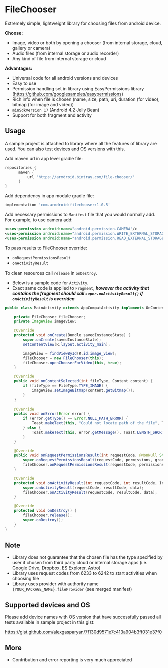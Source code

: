 # FileChooser

Extremely simple, lightweight library for choosing files from android device. 

**Choose:**
* Image, video or both by opening a chooser (from internal storage, cloud, gallery or camera)
* Audio files (from internal storage or audio recorder)
* Any kind of file from internal storage or cloud

**Advantages:**
* Universal code for all android versions and devices
* Easy to use
* Permission handling set in library using EasyPermissions library (https://github.com/googlesamples/easypermissions)
* Rich info when file is chosen (name, size, path, uri, duration (for video), bitmap (for image and video))
* `minSdkVersion 17` (Android 4.2 Jelly Bean)
* Support for both fragment and activity


## Usage ##

A sample project is attached to library where all the features of library are used. You can also test devices and OS versions with this.

Add maven url in app level gradle file:

```gradle
repositories {
      maven {
          url 'https://armdroid.bintray.com/file-chooser/'
      }
}
```

Add dependency in app module gradle file:

```gradle
implementation 'com.armdroid:filechooser:1.0.5'
```

Add necessary permissions to `Manifest` file that you would normally add. For example, to use camera add:

```xml
<uses-permission android:name="android.permission.CAMERA"/>
<uses-permission android:name="android.permission.WRITE_EXTERNAL_STORAGE"/>
<uses-permission android:name="android.permission.READ_EXTERNAL_STORAGE"/>
```

To pass results to FileChooser override:
* `onRequestPermissionsResult`
* `onActivityResult`

To clean resources call `release` in `onDestroy`.
* Below is a sample code for `Activity`.
* Exact same code is applied to `Fragment`, **_however the activity that contains the fragment should call `super.onActivityResult()` if `onActivityResult` is overriden_**

```java
public class MainActivity extends AppCompatActivity implements OnContentSelectedListener {

    private FileChooser fileChooser;
    private ImageView imageView;

    @Override
    protected void onCreate(Bundle savedInstanceState) {
        super.onCreate(savedInstanceState);
        setContentView(R.layout.activity_main);

        imageView = findViewById(R.id.image_view);
        fileChooser = new FileChooser(this);
        fileChooser.openChooserForVideo(this, true);
    }

    @Override
    public void onContentSelected(int fileType, Content content) {
        if (fileType == FileType.TYPE_IMAGE) {
            imageView.setImageBitmap(content.getBitmap());
        }
    }

    @Override
    public void onError(Error error) {
        if (error.getType() == Error.NULL_PATH_ERROR) {
            Toast.makeText(this, "Could not locate path of the file", Toast.LENGTH_SHORT).show();
        } else {
            Toast.makeText(this, error.getMessage(), Toast.LENGTH_SHORT).show();
        }
    }

    @Override
    public void onRequestPermissionsResult(int requestCode, @NonNull String[] permissions, @NonNull int[] grantResults) {
        super.onRequestPermissionsResult(requestCode, permissions, grantResults);
        fileChooser.onRequestPermissionsResult(requestCode, permissions, grantResults);
    }

    @Override
    protected void onActivityResult(int requestCode, int resultCode, Intent data) {
        super.onActivityResult(requestCode, resultCode, data);
        fileChooser.onActivityResult(requestCode, resultCode, data);
    }

    @Override
    protected void onDestroy() {
        fileChooser.release();
        super.onDestroy();
    }
}
```


## Note ##
* Library does not guarantee that the chosen file has the type specified by user if chosen from third party cloud or internal storage apps (i.e. Google Drive, Dropbox, ES Explorer, Astro)
* Library uses request codes from 6233 to 6242 to start activities when choosing file
* Library uses provider with authority name `{YOUR_PACKAGE_NAME}.fileProvider` (see merged manifest)

## Supported devices and OS
Please add device names with OS version that have successfully passed all tests available in sample project in this gist:

https://gist.github.com/alexgasparyan/7f130d9571e7c413a904b3ff031e37f0

<script src="https://gist.github.com/alexgasparyan/7f130d9571e7c413a904b3ff031e37f0.js"></script>

## More ##
* Contribution and error reporting is very much appreciated
